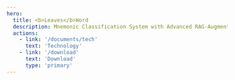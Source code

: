 ```yaml
---
hero:
  title: <b>Leaves</b>Word
  description: Mnemonic Classification System with Advanced RAG-Augmented Word Embeddings
  actions:
    - link: '/documents/tech'
      text: 'Technology'
    - link: '/download'
      text: 'Download'
      type: 'primary'
---
```


<code src="./index.tsx" inline></code>

<code src="./index.feature.tsx" inline></code>

<code src="./index.ui.tsx" inline></code>

<code src="./index.download.tsx" inline></code>
